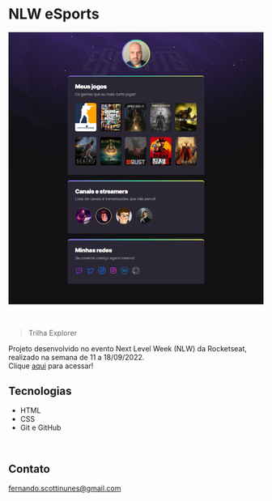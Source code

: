 # NLW eSports
![preview](./.github/preview.png)

<br>

>Trilha Explorer

Projeto desenvolvido no evento Next Level Week (NLW) da Rocketseat, realizado na semana de 11 a 18/09/2022.
<br>
Clique [aqui](https://fernandoscottinunes.github.io/nlw-esports-explorer/) para acessar!
<br>

## Tecnologias

- HTML
- CSS
- Git e GitHub
<br>

## Contato
fernando.scottinunes@gmail.com